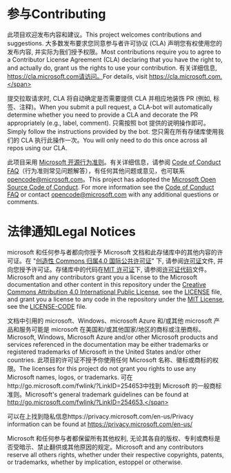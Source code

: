 # <a name="contributing"></a><span data-ttu-id="7d682-101">参与</span><span class="sxs-lookup"><span data-stu-id="7d682-101">Contributing</span></span>

<span data-ttu-id="7d682-102">此项目欢迎发布内容和建议。</span><span class="sxs-lookup"><span data-stu-id="7d682-102">This project welcomes contributions and suggestions.</span></span>  <span data-ttu-id="7d682-103">大多数发布要求您同意参与者许可协议 (CLA) 声明您有权使用您的发布内容, 并实际为我们授予权限。</span><span class="sxs-lookup"><span data-stu-id="7d682-103">Most contributions require you to agree to a Contributor License Agreement (CLA) declaring that you have the right to, and actually do, grant us the rights to use your contribution.</span></span> <span data-ttu-id="7d682-104">有关详细信息, https://cla.microsoft.com请访问。</span><span class="sxs-lookup"><span data-stu-id="7d682-104">For details, visit https://cla.microsoft.com.</span></span>

<span data-ttu-id="7d682-105">提交拉取请求时, CLA 将自动确定是否需要提供 CLA 并相应地装饰 PR (例如, 标签、注释)。</span><span class="sxs-lookup"><span data-stu-id="7d682-105">When you submit a pull request, a CLA-bot will automatically determine whether you need to provide a CLA and decorate the PR appropriately (e.g., label, comment).</span></span> <span data-ttu-id="7d682-106">只需按照 bot 提供的说明操作即可。</span><span class="sxs-lookup"><span data-stu-id="7d682-106">Simply follow the instructions provided by the bot.</span></span> <span data-ttu-id="7d682-107">您只需在所有存储库使用我们的 CLA 执行此操作一次。</span><span class="sxs-lookup"><span data-stu-id="7d682-107">You will only need to do this once across all repos using our CLA.</span></span>

<span data-ttu-id="7d682-p103">此项目采用 [Microsoft 开源行为准则](https://opensource.microsoft.com/codeofconduct/)。有关详细信息，请参阅 [Code of Conduct FAQ](https://opensource.microsoft.com/codeofconduct/faq/)（行为准则常见问题解答），有任何其他问题或意见，也可联系 [opencode@microsoft.com](mailto:opencode@microsoft.com)。</span><span class="sxs-lookup"><span data-stu-id="7d682-p103">This project has adopted the [Microsoft Open Source Code of Conduct](https://opensource.microsoft.com/codeofconduct/). For more information see the [Code of Conduct FAQ](https://opensource.microsoft.com/codeofconduct/faq/) or contact [opencode@microsoft.com](mailto:opencode@microsoft.com) with any additional questions or comments.</span></span>

# <a name="legal-notices"></a><span data-ttu-id="7d682-110">法律通知</span><span class="sxs-lookup"><span data-stu-id="7d682-110">Legal Notices</span></span>

<span data-ttu-id="7d682-111">microsoft 和任何参与者都向你授予 Microsoft 文档和此存储库中的其他内容的许可证。在 "[创造性 Commons 归属4.0 国际公共许可证](https://creativecommons.org/licenses/by/4.0/legalcode)" 下, 请参阅[许可证](LICENSE)文件, 并向您授予许可证。存储库中的代码在[MIT 许可证](https://opensource.org/licenses/MIT)下, 请参阅[许可证代码](LICENSE-CODE)文件。</span><span class="sxs-lookup"><span data-stu-id="7d682-111">Microsoft and any contributors grant you a license to the Microsoft documentation and other content in this repository under the [Creative Commons Attribution 4.0 International Public License](https://creativecommons.org/licenses/by/4.0/legalcode), see the [LICENSE](LICENSE) file, and grant you a license to any code in the repository under the [MIT License](https://opensource.org/licenses/MIT), see the [LICENSE-CODE](LICENSE-CODE) file.</span></span>

<span data-ttu-id="7d682-112">文档中引用的 microsoft、Windows、microsoft Azure 和/或其他 microsoft 产品和服务可能是 microsoft 在美国和/或其他国家/地区的商标或注册商标。</span><span class="sxs-lookup"><span data-stu-id="7d682-112">Microsoft, Windows, Microsoft Azure and/or other Microsoft products and services referenced in the documentation may be either trademarks or registered trademarks of Microsoft in the United States and/or other countries.</span></span>
<span data-ttu-id="7d682-113">此项目的许可证不授予你使用任何 Microsoft 名称、徽标或商标的权限。</span><span class="sxs-lookup"><span data-stu-id="7d682-113">The licenses for this project do not grant you rights to use any Microsoft names, logos, or trademarks.</span></span>
<span data-ttu-id="7d682-114">可在http://go.microsoft.com/fwlink/?LinkID=254653中找到 Microsoft 的一般商标准则。</span><span class="sxs-lookup"><span data-stu-id="7d682-114">Microsoft's general trademark guidelines can be found at http://go.microsoft.com/fwlink/?LinkID=254653.</span></span>

<span data-ttu-id="7d682-115">可以在上找到隐私信息https://privacy.microsoft.com/en-us/</span><span class="sxs-lookup"><span data-stu-id="7d682-115">Privacy information can be found at https://privacy.microsoft.com/en-us/</span></span>

<span data-ttu-id="7d682-116">Microsoft 和任何参与者都保留所有其他权利, 无论其各自的版权、专利或商标是否受暗示、禁止翻供或其他原因的规定。</span><span class="sxs-lookup"><span data-stu-id="7d682-116">Microsoft and any contributors reserve all others rights, whether under their respective copyrights, patents, or trademarks, whether by implication, estoppel or otherwise.</span></span>
